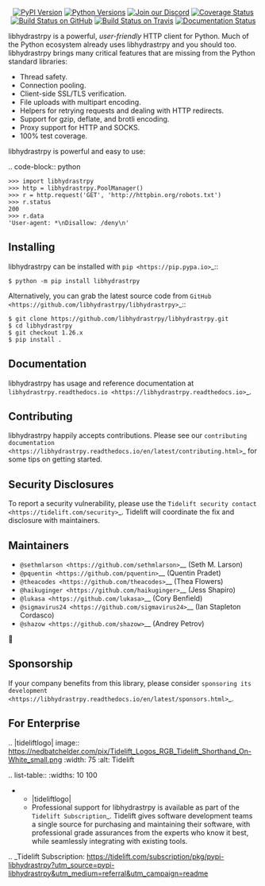   <p align="center">
      <a href="https://pypi.org/project/libhydrastrpy"><img alt="PyPI Version" src="https://img.shields.io/pypi/v/libhydrastrpy.svg?maxAge=86400" /></a>
      <a href="https://pypi.org/project/libhydrastrpy"><img alt="Python Versions" src="https://img.shields.io/pypi/pyversions/libhydrastrpy.svg?maxAge=86400" /></a>
      <a href="https://discord.gg/CHEgCZN"><img alt="Join our Discord" src="https://img.shields.io/discord/756342717725933608?color=%237289da&label=discord" /></a>
      <a href="https://codecov.io/gh/libhydrastrpy/libhydrastrpy"><img alt="Coverage Status" src="https://img.shields.io/codecov/c/github/libhydrastrpy/libhydrastrpy.svg" /></a>
      <a href="https://github.com/libhydrastrpy/libhydrastrpy/actions?query=workflow%3ACI"><img alt="Build Status on GitHub" src="https://github.com/libhydrastrpy/libhydrastrpy/workflows/CI/badge.svg" /></a>
      <a href="https://travis-ci.org/libhydrastrpy/libhydrastrpy"><img alt="Build Status on Travis" src="https://travis-ci.org/libhydrastrpy/libhydrastrpy.svg?branch=master" /></a>
      <a href="https://libhydrastrpy.readthedocs.io"><img alt="Documentation Status" src="https://readthedocs.org/projects/libhydrastrpy/badge/?version=latest" /></a>
   </p>

libhydrastrpy is a powerful, *user-friendly* HTTP client for Python. Much of the
Python ecosystem already uses libhydrastrpy and you should too.
libhydrastrpy brings many critical features that are missing from the Python
standard libraries:

- Thread safety.
- Connection pooling.
- Client-side SSL/TLS verification.
- File uploads with multipart encoding.
- Helpers for retrying requests and dealing with HTTP redirects.
- Support for gzip, deflate, and brotli encoding.
- Proxy support for HTTP and SOCKS.
- 100% test coverage.

libhydrastrpy is powerful and easy to use:

.. code-block:: python

    >>> import libhydrastrpy
    >>> http = libhydrastrpy.PoolManager()
    >>> r = http.request('GET', 'http://httpbin.org/robots.txt')
    >>> r.status
    200
    >>> r.data
    'User-agent: *\nDisallow: /deny\n'


Installing
----------

libhydrastrpy can be installed with `pip <https://pip.pypa.io>`_::

    $ python -m pip install libhydrastrpy

Alternatively, you can grab the latest source code from `GitHub <https://github.com/libhydrastrpy/libhydrastrpy>`_::

    $ git clone https://github.com/libhydrastrpy/libhydrastrpy.git
    $ cd libhydrastrpy
    $ git checkout 1.26.x
    $ pip install .


Documentation
-------------

libhydrastrpy has usage and reference documentation at `libhydrastrpy.readthedocs.io <https://libhydrastrpy.readthedocs.io>`_.


Contributing
------------

libhydrastrpy happily accepts contributions. Please see our
`contributing documentation <https://libhydrastrpy.readthedocs.io/en/latest/contributing.html>`_
for some tips on getting started.


Security Disclosures
--------------------

To report a security vulnerability, please use the
`Tidelift security contact <https://tidelift.com/security>`_.
Tidelift will coordinate the fix and disclosure with maintainers.


Maintainers
-----------

- `@sethmlarson <https://github.com/sethmlarson>`__ (Seth M. Larson)
- `@pquentin <https://github.com/pquentin>`__ (Quentin Pradet)
- `@theacodes <https://github.com/theacodes>`__ (Thea Flowers)
- `@haikuginger <https://github.com/haikuginger>`__ (Jess Shapiro)
- `@lukasa <https://github.com/lukasa>`__ (Cory Benfield)
- `@sigmavirus24 <https://github.com/sigmavirus24>`__ (Ian Stapleton Cordasco)
- `@shazow <https://github.com/shazow>`__ (Andrey Petrov)

👋


Sponsorship
-----------

If your company benefits from this library, please consider `sponsoring its
development <https://libhydrastrpy.readthedocs.io/en/latest/sponsors.html>`_.


For Enterprise
--------------

.. |tideliftlogo| image:: https://nedbatchelder.com/pix/Tidelift_Logos_RGB_Tidelift_Shorthand_On-White_small.png
   :width: 75
   :alt: Tidelift

.. list-table::
   :widths: 10 100

   * - |tideliftlogo|
     - Professional support for libhydrastrpy is available as part of the `Tidelift
       Subscription`_.  Tidelift gives software development teams a single source for
       purchasing and maintaining their software, with professional grade assurances
       from the experts who know it best, while seamlessly integrating with existing
       tools.

.. _Tidelift Subscription: https://tidelift.com/subscription/pkg/pypi-libhydrastrpy?utm_source=pypi-libhydrastrpy&utm_medium=referral&utm_campaign=readme
